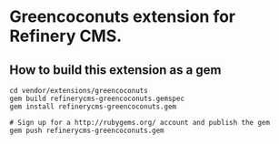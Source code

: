 # Greencoconuts extension for Refinery CMS.

## How to build this extension as a gem

    cd vendor/extensions/greencoconuts
    gem build refinerycms-greencoconuts.gemspec
    gem install refinerycms-greencoconuts.gem

    # Sign up for a http://rubygems.org/ account and publish the gem
    gem push refinerycms-greencoconuts.gem